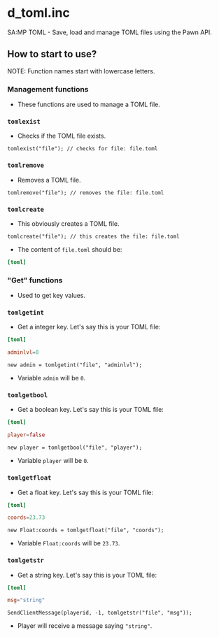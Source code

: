 # d_toml.inc
SA:MP TOML - Save, load and manage TOML files using the Pawn API.

## How to start to use?
NOTE: Function names start with lowercase letters.
### Management functions
- These functions are used to manage a TOML file.
### `tomlexist`
- Checks if the TOML file exists.

```pawn
tomlexist("file"); // checks for file: file.toml
```

### `tomlremove`
- Removes a TOML file.

```pawn
tomlremove("file"); // removes the file: file.toml
```

### `tomlcreate`
- This obviously creates a TOML file.

```pawn
tomlcreate("file"); // this creates the file: file.toml
```

- The content of `file.toml` should be:

```toml
[toml]

```
### "Get" functions
- Used to get key values.

### `tomlgetint`
- Get a integer key. Let's say this is your TOML file:

```toml
[toml]

adminlvl=0
```

```pawn
new admin = tomlgetint("file", "adminlvl");
```
- Variable `admin` will be `0`.

### `tomlgetbool`
- Get a boolean key. Let's say this is your TOML file:

```toml
[toml]

player=false
```

```pawn
new player = tomlgetbool("file", "player");
```
- Variable `player` will be `0`.

### `tomlgetfloat`
- Get a float key. Let's say this is your TOML file:

```toml
[toml]

coords=23.73
```

```pawn
new Float:coords = tomlgetfloat("file", "coords");
```
- Variable `Float:coords` will be `23.73`.

### `tomlgetstr`
- Get a string key. Let's say this is your TOML file:

```toml
[toml]

msg="string"
```

```pawn
SendClientMessage(playerid, -1, tomlgetstr("file", "msg"));
```
- Player will receive a message saying `"string"`.
